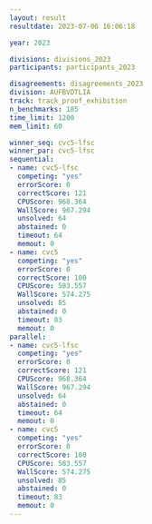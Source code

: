 ```yaml
---
layout: result
resultdate: 2023-07-06 16:06:18

year: 2023

divisions: divisions_2023
participants: participants_2023

disagreements: disagreements_2023
division: AUFBVDTLIA
track: track_proof_exhibition
n_benchmarks: 185
time_limit: 1200
mem_limit: 60

winner_seq: cvc5-lfsc
winner_par: cvc5-lfsc
sequential:
- name: cvc5-lfsc
  competing: "yes"
  errorScore: 0
  correctScore: 121
  CPUScore: 968.364
  WallScore: 967.294
  unsolved: 64
  abstained: 0
  timeout: 64
  memout: 0
- name: cvc5
  competing: "yes"
  errorScore: 0
  correctScore: 100
  CPUScore: 583.557
  WallScore: 574.275
  unsolved: 85
  abstained: 0
  timeout: 83
  memout: 0
parallel:
- name: cvc5-lfsc
  competing: "yes"
  errorScore: 0
  correctScore: 121
  CPUScore: 968.364
  WallScore: 967.294
  unsolved: 64
  abstained: 0
  timeout: 64
  memout: 0
- name: cvc5
  competing: "yes"
  errorScore: 0
  correctScore: 100
  CPUScore: 583.557
  WallScore: 574.275
  unsolved: 85
  abstained: 0
  timeout: 83
  memout: 0
---
```

